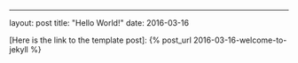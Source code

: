 ---
layout: post
title:  "Hello World!"
date:   2016-03-16


[Here is the link to the template post]: {% post_url 2016-03-16-welcome-to-jekyll %}
